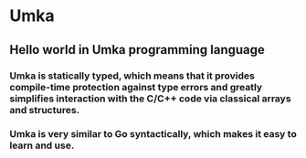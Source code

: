 # Umka
## Hello world in Umka programming language

### Umka is statically typed, which means that it provides compile-time protection against type errors and greatly simplifies interaction with the C/C++ code via classical arrays and structures.

### Umka is very similar to Go syntactically, which makes it easy to learn and use. 